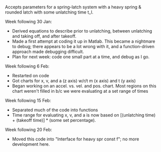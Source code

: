 Accepts parameters for a spring-latch system with a heavy spring & rounded latch with some unlatching time t_l.

Week following 30 Jan:
- Derived equations to describe prior to unlatching, between unlatching and taking off, and after takeoff.
- Made a first attempt at coding it up in Matlab. This became a nightmare to debug; there appears to be a lot wrong with it, and a function-driven approach made debugging difficult. 
- Plan for next week: code one small part at a time, and debug as I go.

Week following 6 Feb:
- Restarted on code
- Got charts for x, v, and a (z axis) w/r/t m (x axis) and t (y axis)
- Began working on an accel. vs. vel. and pos. chart. Most regions on this chart weren't filled in b/c we were evaluating at a set range of times

Week following 15 Feb:
- Separated much of the code into functions
- Time range for evaluating x, v, and a is now based on [(unlatching time) + (takeoff time)] * (some set percentage).

Week following 20 Feb:
- Moved this code into "Interface for heavy spr const f"; no more development here.
